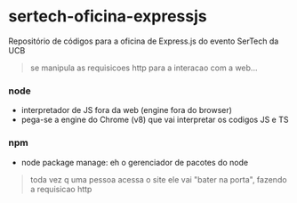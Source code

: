 # sertech-oficina-expressjs
Repositório de códigos para a oficina de Express.js do evento SerTech da UCB

> se manipula as requisicoes http para a interacao com a web...


### node
* interpretador de JS fora da web (engine fora do browser)
* pega-se a engine do Chrome (v8) que vai interpretar os codigos JS e TS

### npm
* node package manage: eh o gerenciador de pacotes do node

> toda vez q uma pessoa acessa o site ele vai "bater na porta", fazendo a requisicao http